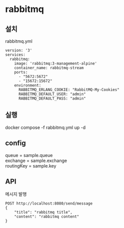 # rabbitmq
## 설치
rabbitmq.yml
```
version: '3'
services:
  rabbitmq:
    image: 'rabbitmq:3-management-alpine'
    container_name: rabbitmq-stream
    ports:
      - "5672:5672"
      - "15672:15672"
    environment:
      RABBITMQ_ERLANG_COOKIE: "RabbitMQ-My-Cookies"
      RABBITMQ_DEFAULT_USER: "admin"
      RABBITMQ_DEFAULT_PASS: "admin"
```
## 실행
docker compose -f rabbitmq.yml up -d
## config
queue = sample.queue
<br/>exchange = sample.exchange
<br/>routingKey = sample.key
## API
메시지 발행
```
POST http://localhost:8080/send/message
{
    "title": "rabbitmq title",
    "content": "rabbitmq content"
}
```
